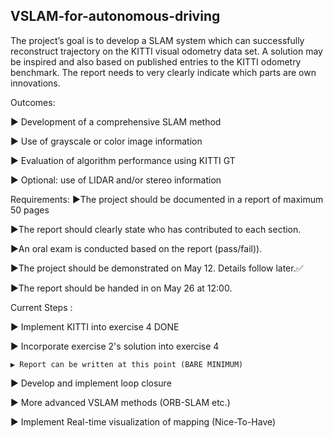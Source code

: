 ## VSLAM-for-autonomous-driving
The project’s goal is to develop a SLAM system which can successfully reconstruct trajectory on the KITTI visual odometry data set. A solution may be inspired and also based on published entries to the KITTI odometry benchmark. The report needs to very clearly indicate which parts are own innovations.

Outcomes:

▶ Development of a comprehensive SLAM method

▶ Use of grayscale or color image information

▶ Evaluation of algorithm performance using KITTI GT

▶ Optional: use of LIDAR and/or stereo information

Requirements:
▶The project should be documented in a report of maximum 50 pages

▶The report should clearly state who has contributed to each section.

▶An oral exam is conducted based on the report (pass/fail)).

▶The project should be demonstrated on May 12. Details follow later.✅

▶The report should be handed in on May 26 at 12:00.


Current Steps :

▶ Implement KITTI into exercise 4                               DONE

▶ Incorporate exercise 2's solution into exercise 4

    ▶ Report can be written at this point (BARE MINIMUM)

▶ Develop and implement loop closure

▶ More advanced VSLAM methods (ORB-SLAM etc.)

▶ Implement Real-time visualization of mapping (Nice-To-Have)
